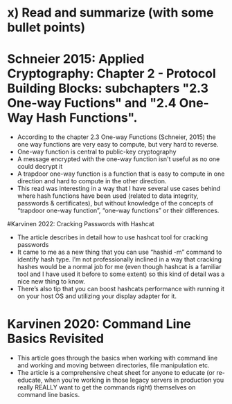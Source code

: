 # x) Read and summarize (with some bullet points)
# Schneier 2015: Applied Cryptography: Chapter 2 - Protocol Building Blocks: subchapters "2.3 One-way Fuctions" and "2.4 One-Way Hash Functions".

- According to the chapter 2.3 One-way Functions (Schneier, 2015) the one way functions are very easy to compute, but very hard to reverse. 
- One-way function is central to public-key cryptography
- A message encrypted with the one-way function isn't useful as no one could decrypt it
- A trapdoor one-way function is a function that is easy to compute in one direction and hard to compute in the other direction.
- This read was interesting in a way that I have several use cases behind where hash functions have been used (related to data integrity, passwords & certificates), but without knowledge of the concepts of “trapdoor one-way function”, “one-way functions” or their differences. 

#Karvinen 2022: Cracking Passwords with Hashcat

- The article describes in detail how to use hashcat tool for cracking passwords
- It came to me as a new thing that you can use “hashid -m” command to identify hash type. I’m not professionally inclined in a way that cracking hashes would be a normal job for me (even though hashcat is a familiar tool and I have used it before to some extent) so this kind of detail was a nice new thing to know.
- There’s also tip that you can boost hashcats performance with running it on your host OS and utilizing your display adapter for it.

# Karvinen 2020: Command Line Basics Revisited

- This article goes through the basics when working with command line and working and moving between directories, file manipulation etc.
- The article is a comprehensive cheat sheet for anyone to educate (or re-educate, when you’re working in those legacy servers in production you really REALLY want to get the commands right) themselves on command line basics.


